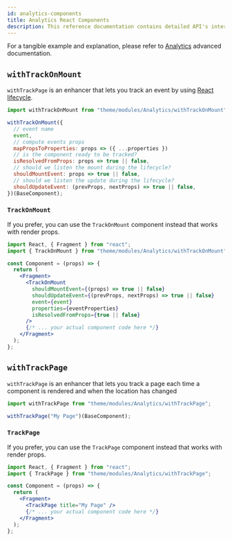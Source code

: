 ```yaml
---
id: analytics-components
title: Analytics React Components
description: This reference documentation contains detailed API's interface for you to use when developing a Front-Commerce application.
---
```


For a tangible example and explanation, please refer to [Analytics](/docs/advanced/theme/analytics.html) advanced documentation.

## `withTrackOnMount`

`withTrackPage` is an enhancer that lets you track an event by using [React lifecycle](http://projects.wojtekmaj.pl/react-lifecycle-methods-diagram/).

```jsx
import withTrackOnMount from "theme/modules/Analytics/withTrackOnMount";

withTrackOnMount({
  // event name
  event,
  // compute events props
  mapPropsToProperties: props => ({ ...properties })
  // is the component ready to be tracked?
  isResolvedFromProps: props => true || false,
  // should we listen the mount during the lifecycle?
  shouldMountEvent: props => true || false,
  // should we listen the update during the lifecycle?
  shouldUpdateEvent: (prevProps, nextProps) => true || false,
})(BaseComponent);
```

### `TrackOnMount`

If you prefer, you can use the `TrackOnMount` component instead that works with render props.

```jsx
import React, { Fragment } from "react";
import { TrackOnMount } from "theme/modules/Analytics/withTrackOnMount";

const Component = (props) => {
  return (
    <Fragment>
      <TrackOnMount
        shouldMountEvent={(props) => true || false}
        shouldUpdateEvent={(prevProps, nextProps) => true || false}
        event={event}
        properties={eventProperties}
        isResolvedFromProps={true || false}
      />
      {/* ... your actual component code here */}
    </Fragment>
  );
};
```

## `withTrackPage`

`withTrackPage` is an enhancer that lets you track a page each time a component is rendered and when the location has changed

```jsx
import withTrackPage from "theme/modules/Analytics/withTrackPage";

withTrackPage("My Page")(BaseComponent);
```

### `TrackPage`

If you prefer, you can use the `TrackPage` component instead that works with render props.

```jsx
import React, { Fragment } from "react";
import { TrackPage } from "theme/modules/Analytics/withTrackPage";

const Component = (props) => {
  return (
    <Fragment>
      <TrackPage title="My Page" />
      {/* ... your actual component code here */}
    </Fragment>
  );
};
```
